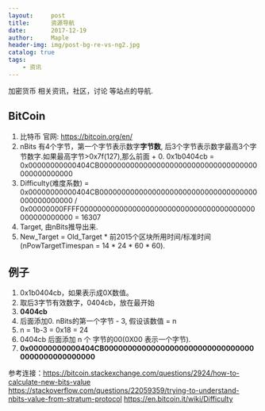```yaml
---
layout:     post
title:      资源导航
date:       2017-12-19
author:     Maple
header-img: img/post-bg-re-vs-ng2.jpg
catalog: true
tags:
    - 资讯
---
```

加密货币 相关资讯，社区，讨论 等站点的导航.

## BitCoin
1. 比特币 官网: https://bitcoin.org/en/ 
2. nBits 有4个字节，第一个字节表示数字**字节数**, 后3个字节表示数字最高3个字节数字.如果最高字节>0x7f(127),那么前面 + 0.
   0x1b0404cb = 0x00000000000404CB000000000000000000000000000000000000000000000000 
3. Difficulty(难度系数) = 0x00000000000404CB000000000000000000000000000000000000000000000000 /    
   0x00000000FFFF0000000000000000000000000000000000000000000000000000 = 16307
4. Target, 由nBits推导出来.
6. New_Target = Old_Target * 前2015个区块所用时间/标准时间(nPowTargetTimespan = 14 * 24 * 60 * 60).

## 例子
1. 0x1b0404cb，如果表示成0X数值。
2. 取后3字节有效数字，0404cb，放在最开始
3. **0404cb**
4. 后面添加0. nBits的第一个字节 - 3, 假设该数值 = n
5. n = 1b-3 = 0x18 = 24
6. 0404cb 后面添加 n 个 字节的00(0X00 表示一个字节).
7. **0x00000000000404CB000000000000000000000000000000000000000000000000**


参考连接：https://bitcoin.stackexchange.com/questions/2924/how-to-calculate-new-bits-value
https://stackoverflow.com/questions/22059359/trying-to-understand-nbits-value-from-stratum-protocol
https://en.bitcoin.it/wiki/Difficulty
